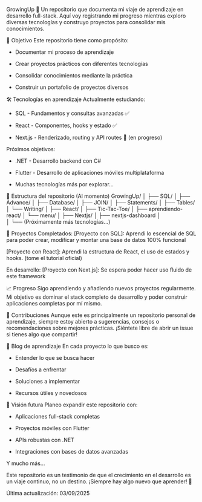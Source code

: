GrowingUp 🌱
Un repositorio que documenta mi viaje de aprendizaje en desarrollo full-stack. Aquí voy registrando mi progreso mientras exploro diversas tecnologías y construyo proyectos para consolidar mis conocimientos.

🎯 Objetivo
Este repositorio tiene como propósito:

- Documentar mi proceso de aprendizaje

- Crear proyectos prácticos con diferentes tecnologías

- Consolidar conocimientos mediante la práctica

- Construir un portafolio de proyectos diversos

🛠 Tecnologías en aprendizaje
Actualmente estudiando:
- SQL - Fundamentos y consultas avanzadas ✅

- React - Componentes, hooks y estado ✅

- Next.js - Renderizado, routing y API routes 🚧 (en progreso)

Próximos objetivos:
- .NET - Desarrollo backend con C#

- Flutter - Desarrollo de aplicaciones móviles multiplataforma

- Muchas tecnologías más por explorar...

📁 Estructura del repositorio (Al momento)
GrowingUp/
│
├── SQL/
│   ├── Advance/
│   ├── Database/
│   ├── JOIN/ 
│   ├── Statements/
│   ├── Tables/
│   └── Writing/
│
├── React/
│   ├── Tic-Tac-Toe/
│   ├── aprendiendo-react/
│   └── menu/
│
├── Nextjs/
│   ├── nextjs-dashboard 
│   
│
└── (Próximamente más tecnologías...)

🚀 Proyectos
Completados:
[Proyecto con SQL]: Aprendi lo escencial de SQL para poder crear, modificar y montar una base de datos 100% funcional

[Proyecto con React]: Aprendi la estructura de React, el uso de estados y hooks. (tome el tutorial oficial)

En desarrollo:
[Proyecto con Next.js]: Se espera poder hacer uso fluido de este framework

📈 Progreso
Sigo aprendiendo y añadiendo nuevos proyectos regularmente. Mi objetivo es dominar el stack completo de desarrollo y poder construir aplicaciones completas por mí mismo.

🤝 Contribuciones
Aunque este es principalmente un repositorio personal de aprendizaje, siempre estoy abierto a sugerencias, consejos o recomendaciones sobre mejores prácticas. ¡Siéntete libre de abrir un issue si tienes algo que compartir!

📝 Blog de aprendizaje
En cada proyecto lo que busco es:

- Entender lo que se busca hacer

- Desafíos a enfrentar

- Soluciones a implementar

- Recursos útiles y novedosos

🔮 Visión futura
Planeo expandir este repositorio con:

- Aplicaciones full-stack completas

- Proyectos móviles con Flutter

- APIs robustas con .NET

- Integraciones con bases de datos avanzadas

Y mucho más...

Este repositorio es un testimonio de que el crecimiento en el desarrollo es un viaje continuo, no un destino. ¡Siempre hay algo nuevo que aprender! 🌟

Última actualización: 03/09/2025
